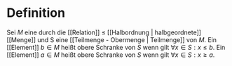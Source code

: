 # Definition
Sei $M$ eine durch die [[Relation]] $\leq$ [[Halbordnung | halbgeordnete]] [[Menge]] und S eine [[Teilmenge - Obermenge | Teilmenge]] von $M$.
Ein [[Element]] $b \in M$ heißt obere Schranke von $S$ wenn gilt $\forall x \in S: x \leq b$.
Ein [[Element]] $a \in M$ heißt obere Schranke von $S$ wenn gilt $\forall x \in S: x \geq a$.
